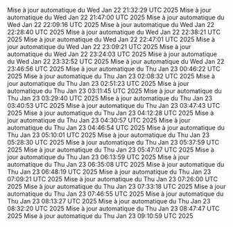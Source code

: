 Mise à jour automatique du Wed Jan 22 21:32:29 UTC 2025
Mise à jour automatique du Wed Jan 22 21:47:00 UTC 2025
Mise à jour automatique du Wed Jan 22 22:09:16 UTC 2025
Mise à jour automatique du Wed Jan 22 22:28:40 UTC 2025
Mise à jour automatique du Wed Jan 22 22:38:21 UTC 2025
Mise à jour automatique du Wed Jan 22 22:47:01 UTC 2025
Mise à jour automatique du Wed Jan 22 23:09:21 UTC 2025
Mise à jour automatique du Wed Jan 22 23:24:03 UTC 2025
Mise à jour automatique du Wed Jan 22 23:32:52 UTC 2025
Mise à jour automatique du Wed Jan 22 23:46:56 UTC 2025
Mise à jour automatique du Thu Jan 23 00:46:22 UTC 2025
Mise à jour automatique du Thu Jan 23 02:08:32 UTC 2025
Mise à jour automatique du Thu Jan 23 02:51:23 UTC 2025
Mise à jour automatique du Thu Jan 23 03:11:45 UTC 2025
Mise à jour automatique du Thu Jan 23 03:29:40 UTC 2025
Mise à jour automatique du Thu Jan 23 03:40:53 UTC 2025
Mise à jour automatique du Thu Jan 23 03:47:43 UTC 2025
Mise à jour automatique du Thu Jan 23 04:12:28 UTC 2025
Mise à jour automatique du Thu Jan 23 04:30:57 UTC 2025
Mise à jour automatique du Thu Jan 23 04:46:54 UTC 2025
Mise à jour automatique du Thu Jan 23 05:10:01 UTC 2025
Mise à jour automatique du Thu Jan 23 05:28:30 UTC 2025
Mise à jour automatique du Thu Jan 23 05:37:59 UTC 2025
Mise à jour automatique du Thu Jan 23 05:47:07 UTC 2025
Mise à jour automatique du Thu Jan 23 06:13:59 UTC 2025
Mise à jour automatique du Thu Jan 23 06:35:08 UTC 2025
Mise à jour automatique du Thu Jan 23 06:48:19 UTC 2025
Mise à jour automatique du Thu Jan 23 07:09:21 UTC 2025
Mise à jour automatique du Thu Jan 23 07:26:00 UTC 2025
Mise à jour automatique du Thu Jan 23 07:33:18 UTC 2025
Mise à jour automatique du Thu Jan 23 07:46:55 UTC 2025
Mise à jour automatique du Thu Jan 23 08:13:27 UTC 2025
Mise à jour automatique du Thu Jan 23 08:32:20 UTC 2025
Mise à jour automatique du Thu Jan 23 08:47:47 UTC 2025
Mise à jour automatique du Thu Jan 23 09:10:59 UTC 2025
